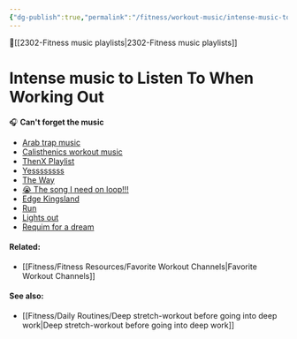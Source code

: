 ```yaml
---
{"dg-publish":true,"permalink":"/fitness/workout-music/intense-music-to-listen-to-when-working-out/","dgPassFrontmatter":true,"created":"2023-06-11T15:37:15.393-07:00","updated":"2023-09-07T15:48:59.311-07:00"}
---
```


🔺[[2302-Fitness music playlists\|2302-Fitness music playlists]]
# Intense music to Listen To When Working Out

🎧 **Can't forget the music**

- [Arab trap music](https://youtu.be/ZqW_5Ka0n7g)
- [Calisthenics workout music](https://youtu.be/S0EdKMIZrlI)
- [ThenX Playlist](https://youtube.com/playlist?list=PLUlSlI86ZFSY2DoP8XYJORWI9QKaG-f3x)
- [Yessssssss](https://youtu.be/fCebJodm0lY)
- [The Way](https://youtu.be/oN2Xs-MvxLw)
- [😭 The song I need on loop!!!](https://youtu.be/S8SjwKMGswM)
- [Edge Kingsland](https://youtu.be/_JW0XTRpmKI)
- [Run](https://youtu.be/LjFg6tGCuyU)
- [Lights out](https://youtu.be/u69JnCftNuw)
- [Requim for a dream](https://youtu.be/2LhaXf3iTHo)



#### Related: 
- [[Fitness/Fitness Resources/Favorite Workout Channels\|Favorite Workout Channels]]

#### See also: 
- [[Fitness/Daily Routines/Deep stretch-workout before going into deep work\|Deep stretch-workout before going into deep work]]
